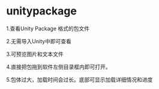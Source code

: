 # unitypackage  
1.查看Unity Package 格式的包文件

2.无需导入Unity中即可查看

3.可预览图片和文本文件

4.直接把包拖到软件左侧目录框内即可打开。

5.包体过大，加载时间会过长。底部可显示加载详细情况和进度

